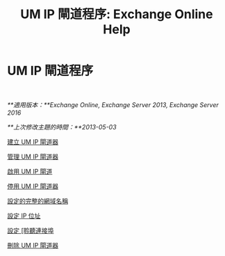 ﻿---
title: 'UM IP 閘道程序: Exchange Online Help'
TOCTitle: UM IP 閘道程序
ms:assetid: 298e51f5-9e42-4395-b9ea-6f16c28a8422
ms:mtpsurl: https://technet.microsoft.com/zh-tw/library/JJ822153(v=EXCHG.150)
ms:contentKeyID: 50553955
ms.date: 05/23/2018
mtps_version: v=EXCHG.150
ms.translationtype: MT
---

# UM IP 閘道程序

 

_**適用版本：**Exchange Online, Exchange Server 2013, Exchange Server 2016_

_**上次修改主題的時間：**2013-05-03_

[建立 UM IP 閘道器](create-a-um-ip-gateway-exchange-2013-help.md)

[管理 UM IP 閘道器](manage-a-um-ip-gateway-exchange-2013-help.md)

[啟用 UM IP 閘道](enable-a-um-ip-gateway-exchange-2013-help.md)

[停用 UM IP 閘道器](disable-a-um-ip-gateway-exchange-2013-help.md)

[設定的完整的網域名稱](configure-a-fully-qualified-domain-name-exchange-2013-help.md)

[設定 IP 位址](configure-the-ip-address-exchange-2013-help.md)

[設定 \[聆聽連接埠](configure-the-listening-port-exchange-2013-help.md)

[刪除 UM IP 閘道器](delete-a-um-ip-gateway-exchange-2013-help.md)

